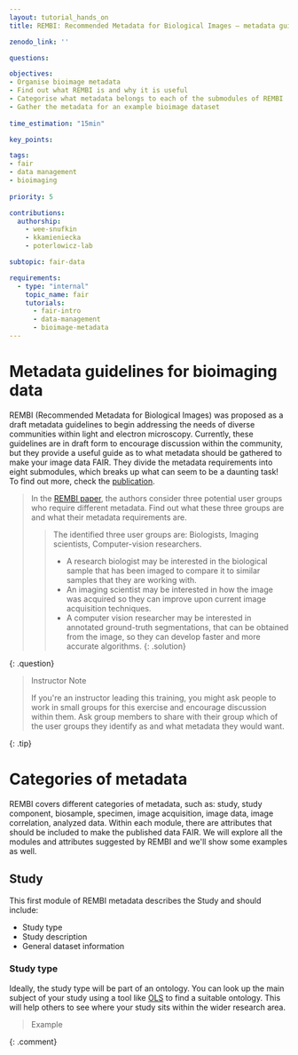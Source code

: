 ```yaml
---
layout: tutorial_hands_on
title: REMBI: Recommended Metadata for Biological Images – metadata guidelines for bioimaging data

zenodo_link: ''

questions:

objectives:
- Organise bioimage metadata
- Find out what REMBI is and why it is useful
- Categorise what metadata belongs to each of the submodules of REMBI
- Gather the metadata for an example bioimage dataset
  
time_estimation: "15min"

key_points:

tags:
- fair
- data management
- bioimaging
  
priority: 5

contributions:
  authorship:
    - wee-snufkin
    - kkamieniecka
    - poterlowicz-lab

subtopic: fair-data

requirements:
  - type: "internal"
    topic_name: fair
    tutorials:
      - fair-intro
      - data-management
      - bioimage-metadata
---
```


# Metadata guidelines for bioimaging data

REMBI (Recommended Metadata for Biological Images) was proposed as a draft metadata guidelines to begin addressing the needs of diverse communities within light and electron microscopy. Currently, these guidelines are in draft form to encourage discussion within the community, but they provide a useful guide as to what metadata should be gathered to make your image data FAIR. They divide the metadata requirements into eight submodules, which breaks up what can seem to be a daunting task! To find out more, check the [publication](https://www.nature.com/articles/s41592-021-01166-8).


> <question-title></question-title>
>
> In the [REMBI paper](https://www.nature.com/articles/s41592-021-01166-8), the authors consider three potential user groups who require different metadata. Find out what these three groups are and what their metadata requirements are.
>
> > <solution-title></solution-title>
> > The identified three user groups are: Biologists, Imaging scientists, Computer-vision researchers. 
> > - A research biologist may be interested in the biological sample that has been imaged to compare it to similar samples that they are working with.
> > - An imaging scientist may be interested in how the image was acquired so they can improve upon current image acquisition techniques.
> > - A computer vision researcher may be interested in annotated ground-truth segmentations, that can be obtained from the image, so they can develop faster and more accurate  algorithms.
> {: .solution}
>
{: .question}

> <tip-title>Instructor Note</tip-title>
>
> If you're an instructor leading this training, you might ask people to work in small groups for this exercise and encourage discussion within them. Ask group members to share with their group which of the user groups they identify as and what metadata they would want.
> 
{: .tip}

# Categories of metadata 
REMBI covers different categories of metadata, such as: study, study component, biosample, specimen, image acquisition, image data, image correlation, analyzed data. Within each module, there are attributes that should be included to make the published data FAIR. We will explore all the modules and attributes suggested by REMBI and we'll show some examples as well. 

## Study 
This first module of REMBI metadata describes the Study and should include:
- Study type
- Study description
- General dataset information

### Study type
Ideally, the study type will be part of an ontology. You can look up the main subject of your study using a tool like [OLS](https://www.ebi.ac.uk/ols/index) to find a suitable ontology. This will help others to see where your study sits within the wider research area.

> <comment-title>Example</comment-title>

{: .comment}



